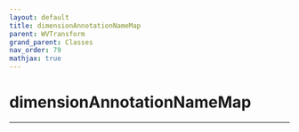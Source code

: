```yaml
---
layout: default
title: dimensionAnnotationNameMap
parent: WVTransform
grand_parent: Classes
nav_order: 79
mathjax: true
---
```


#  dimensionAnnotationNameMap




---

